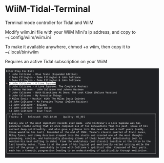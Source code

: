 # WiiM-Tidal-Terminal
Terminal mode controller for Tidal and WiiM

Modify wiim.ini file with your WiiM Mini's ip address, and copy to ~/.config/wiim/wiim.ini

To make it available anywhere, chmod +x wiim, then copy it to ~/.local/bin/wiim

Requires an active Tidal subscription on your WiiM

![photo](https://raw.githubusercontent.com/retired-guy/WiiM-Tidal-Terminal/main/Screenshot%202022-09-06%2012.57.21%20PM.png)
